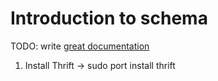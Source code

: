 # Introduction to schema

TODO: write [great documentation](http://jacobian.org/writing/great-documentation/what-to-write/)

1. Install Thrift -> sudo port install thrift
